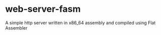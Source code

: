 # web-server-fasm
A simple http server written in x86_64 assembly and compiled using Flat Assembler
